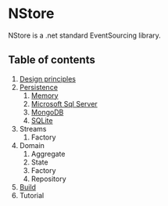 # NStore

NStore is a .net standard EventSourcing library.

## Table of contents
1. [Design principles](design.md)
1. [Persistence](persistence/index.md)
   1. [Memory](persistence/memory.md)
   1. [Microsoft Sql Server](persistence/sqlserver.md)
   1. [MongoDB](persistence/mongodb.md)
   1. [SQLite](persistence/sqlite.md)
1. Streams
   1. Factory
1. Domain
   1. Aggregate
   1. State
   1. Factory
   1. Repository   
1. [Build](build.md)
1. Tutorial